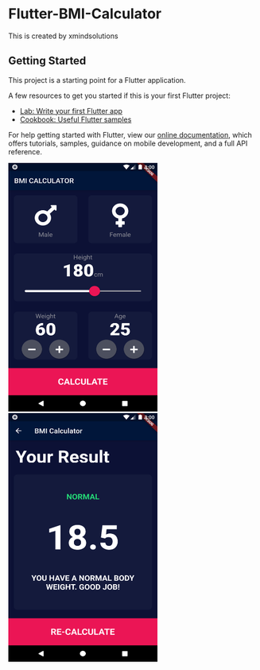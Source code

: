# Flutter-BMI-Calculator

This is created by xmindsolutions

## Getting Started

This project is a starting point for a Flutter application.

A few resources to get you started if this is your first Flutter project:

- [Lab: Write your first Flutter app](https://flutter.dev/docs/get-started/codelab)
- [Cookbook: Useful Flutter samples](https://flutter.dev/docs/cookbook)

For help getting started with Flutter, view our
[online documentation](https://flutter.dev/docs), which offers tutorials,
samples, guidance on mobile development, and a full API reference.


<img src="https://github.com/sashin2000/Flutter-BMI-Calculator/blob/master/android/ss/ss_0.png" width="300" height="500">

<img src="https://github.com/sashin2000/Flutter-BMI-Calculator/blob/master/android/ss/ss_1.png" width="300" height="500">
